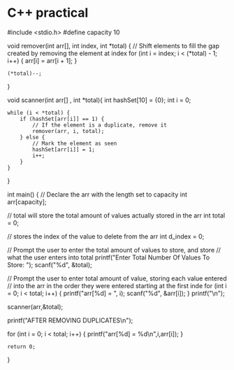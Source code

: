 # C++ practical

#include <stdio.h>
#define capacity 10

void remover(int arr[], int index, int *total) {
    // Shift elements to fill the gap created by removing the element at index
    for (int i = index; i < (*total) - 1; i++) {
        arr[i] = arr[i + 1];
    }

    (*total)--;
}

void scanner(int arr[] , int *total){
    int hashSet[10] = {0};
    int i = 0;

    while (i < *total) {
        if (hashSet[arr[i]] == 1) {
            // If the element is a duplicate, remove it
            remover(arr, i, total);
        } else {
            // Mark the element as seen
            hashSet[arr[i]] = 1;
            i++;
        }
    }
}


int main() {
    // Declare the arr with the length set to capacity
  int arr[capacity];

  // total will store the total amount of values actually stored in the arr
  int total = 0;

  // stores the index of the value to delete from the arr
  int d_index = 0;
  
  // Prompt the user to enter the total amount of values to store, and store 
  // what the user enters into total
  printf("Enter Total Number Of Values To Store: ");
  scanf("%d", &total);
  
  // Prompt the user to enter total amount of value, storing each value entered
  // into the arr in the order they were entered starting at the first inde
  for (int i = 0; i < total; i++)
  {
    printf("arr[%d] = ", i);
    scanf("%d", &arr[i]);
  }
  printf("\n");
  
  
  scanner(arr,&total);
  
  printf("AFTER REMOVING DUPLICATES\n");
  
   for (int i = 0; i < total; i++)
  {
    printf("arr[%d] = %d\n",i,arr[i]);
  }

  

    return 0;
}
